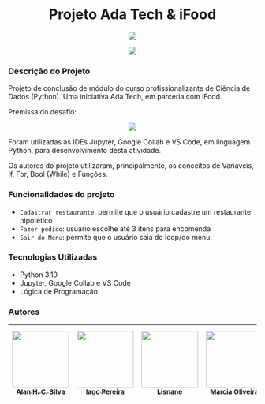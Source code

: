 <h1 align="center"> Projeto Ada Tech & iFood </h1>


<p align="center">
<img loading="lazy" src="https://64.media.tumblr.com/175b5867b9a3ca86eee38b81ff52ea66/c94b924efb767fbd-74/s1280x1920/5cffd4e6d144e2fec236b00b36bbe452873c72d6.pnj"/>
</p>



<p align="center">
<img loading="lazy" src="http://img.shields.io/static/v1?label=STATUS&message=CONCLUIDO&color=GREEN&style=for-the-badge"/>
</p>



<strong><h3>Descrição do Projeto</h3></strong>


Projeto de conclusão de módulo do curso profissionalizante de Ciência de Dados (Python). Uma iniciativa Ada Tech, em parceria com iFood.

Premissa do desafio:

<p align="center">
<img loading="lazy" src="https://64.media.tumblr.com/5ad1c8cd9c7dcf0ff0ba6ff1544e1c48/53962e3296e1a347-72/s1280x1920/dec09164a99801c0ba4bfc0c73583cb3661ae42c.pnj"/>
</p>


Foram utilizadas as IDEs Jupyter, Google Collab e VS Code, em linguagem Python, para desenvolvimento desta atividade.

Os autores do projeto utilizaram, principalmente, os conceitos de Variáveis, If, For, Bool (While) e Funções.



<h3><strong>Funcionalidades do projeto</strong></h3>

- `Cadastrar restaurante`: permite que o usuário cadastre um restaurante hipotético
- `Fazer pedido`: usuário escolhe até 3 itens para encomenda
- `Sair do Menu`: permite que o usuário saia do loop/do menu.


<strong><h3>Tecnologias Utilizadas</h3></strong>

* Python 3.10
* Jupyter, Google Collab e VS Code
* Lógica de Programação


<strong><h3>Autores</h3></strong>

| [<img loading="lazy" src="https://avatars.githubusercontent.com/u/102771445?v=4" width=115><br><sub>Alan H. C. Silva</sub>](https://github.com/alanhcs) |  [<img loading="lazy" src="https://avatars.githubusercontent.com/u/60658504?v=4" width=115><br><sub>Iago Pereira</sub>](https://github.com/Iago-Pereira) |  [<img loading="lazy" src="https://avatars.githubusercontent.com/u/134566931?v=4" width=115><br><sub>Lisnane</sub>](https://github.com/Lisnane) | [<img loading="lazy" src="https://avatars.githubusercontent.com/u/143959998?v=4" width=115><br><sub>Marcia Oliveira</sub>](https://github.com/MarciRDev) | [<img loading="lazy" src="https://avatars.githubusercontent.com/u/140340107?v=4" width=115><br><sub>Tamira Aboganem</sub>](https://github.com/Tamira819)
| :---: | :---: | :---: | :---: | :---: |
